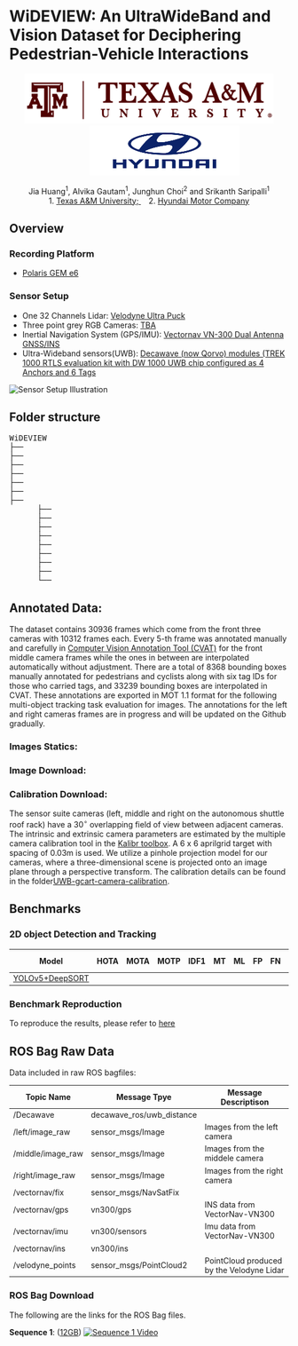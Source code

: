 <h1>WiDEVIEW: An UltraWideBand and Vision Dataset for Deciphering Pedestrian-Vehicle Interactions</h1>
<p align="center">
<a href="https://www.tamu.edu/"><img src="images/tamu_logo.png" alt="Texas A&M University" height="90px" width="450px"></a>&emsp;&emsp;&emsp;&emsp;<a href="https://www.hyundai.com/worldwide/en/"><img src="images/Hyundai_logo.png" alt="Hyundai Motor Company" height="90px" width="270px"></a></p>
<p align="center">
Jia Huang<sup>1</sup>, Alvika Gautam<sup>1</sup>, Junghun Choi<sup>2</sup> and Srikanth Saripalli<sup>1</sup><br>
1. <a href="https://www.tamu.edu/">Texas A&M University; </a>&emsp;2. <a href="https://www.hyundai.com/worldwide/en/">Hyundai Motor Company</a><br>
</p>

## Overview

### Recording Platform
* [Polaris GEM e6](https://autonomoustuff.com/)

### Sensor Setup
* One 32 Channels Lidar: [Velodyne Ultra Puck](https://velodynelidar.com/vlp-32c.html)
* Three point grey RGB Cameras: [TBA]() 
* Inertial Navigation System (GPS/IMU): [Vectornav VN-300 Dual Antenna GNSS/INS](https://www.vectornav.com/products/vn-300)
* Ultra-Wideband sensors(UWB): [Decawave (now Qorvo) modules (TREK 1000 RTLS evaluation kit with DW 1000 UWB chip configured as 4 Anchors and 6 Tags](https://www.qorvo.com/products/p/DWM1000)

![Sensor Setup Illustration](./images/golfcar_annotated_v3__med.png)


## Folder structure

<pre>
WiDEVIEW
├── 
├── 
├── 
├── 
├── 
├── 
├── 
      ├──             
      ├──      
      ├──
      ├── 
      ├── 
      ├── 
      ├── 
      ├── 
      └── 
</pre>

## Annotated Data:
The dataset contains 30936 frames which come from the front three cameras with 10312 frames each. Every 5-th frame was annotated manually and carefully in [Computer Vision Annotation Tool (CVAT)](https://github.com/opencv/cvat/) for the front middle camera frames while the ones in between are interpolated automatically without adjustment. There are a total of 8368 bounding boxes manually annotated for pedestrians and cyclists along with six tag IDs for those who carried tags, and 33239 bounding boxes are interpolated in CVAT. These annotations are exported in MOT 1.1 format for the following multi-object tracking task evaluation for images. The annotations for the left and right cameras frames are in progress and will be updated on the Github gradually.

### Images Statics:


### Image Download:


### Calibration Download:
The sensor suite cameras (left, middle and right on the autonomous shuttle roof rack) have a 30$^{\circ}$ overlapping field of view between adjacent cameras. The intrinsic and extrinsic camera parameters are estimated by the multiple camera calibration tool in the [Kalibr toolbox](https://github.com/ethz-asl/kalibr.git). A 6 x 6 aprilgrid target with spacing of 0.03m is used. We utilize a pinhole projection model for our cameras, where a three-dimensional scene is projected onto an image plane through a perspective transform. The calibration details can be found in the folder[UWB-gcart-camera-calibration](https://github.com/unmannedlab/UWB_Dataset/tree/main/UWB-gcart-camera-calibration).

## Benchmarks
### 2D object Detection and Tracking
Model | HOTA | MOTA | MOTP | IDF1 | MT | ML | FP | FN | ID Sw. | Recall | Precision | Frag 
------| ---- | ---- |------|------|----|----|----| ---|--------|--------|-----------|-----
[YOLOv5+DeepSORT](https://github.com/HRNet/HRNet-Semantic-Segmentation/tree/HRNet-OCR) |  |  |  |  |  |  |  |  |  |  |  | 

### Benchmark Reproduction

To reproduce the results, please refer to [here](./benchmarks/README.md)

## ROS Bag Raw Data

Data included in raw ROS bagfiles:

Topic Name | Message Tpye | Message Descriptison
------------ | ------------- | ---------------------------------
/Decawave | decawave_ros/uwb_distance | 
/left/image_raw | sensor_msgs/Image | Images from the left camera        
/middle/image_raw | sensor_msgs/Image | Images from the middele camera         
/right/image_raw | sensor_msgs/Image | Images from the right camera        
/vectornav/fix | sensor_msgs/NavSatFix |  
/vectornav/gps | vn300/gps | INS data from VectorNav-VN300                
/vectornav/imu | vn300/sensors | Imu data from VectorNav-VN300            
/vectornav/ins | vn300/ins |                
/velodyne_points | sensor_msgs/PointCloud2 | PointCloud produced by the Velodyne Lidar


### ROS Bag Download
The following are the links for the ROS Bag files.

**Sequence 1**: ([12GB](https://drive.google.com/file/d/1bIb-6fWbaiI9Q8Pq9paANQwXWn7GJDtl/view?usp=sharing)) 
[![Sequence 1 Video](.jpg)](https://www.youtube.com/watch?v=Qc7IepWGKr8)


